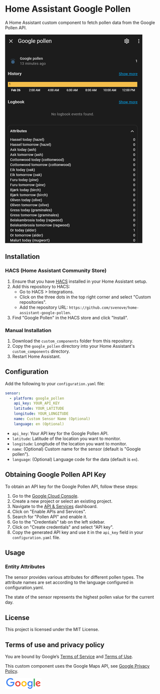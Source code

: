 # Home Assistant Google Pollen

A Home Assistant custom component to fetch pollen data from the Google Pollen API. 

![screenshot](screenshot.png)

## Installation

### HACS (Home Assistant Community Store)

1. Ensure that you have [HACS](https://hacs.xyz/) installed in your Home Assistant setup.
2. Add this repository to HACS:
    - Go to HACS > Integrations.
    - Click on the three dots in the top right corner and select "Custom repositories".
    - Add the repository URL: `https://github.com/svenove/home-assistant-google-pollen`.
3. Find "Google Pollen" in the HACS store and click "Install".

### Manual Installation

1. Download the `custom_components` folder from this repository.
2. Copy the `google_pollen` directory into your Home Assistant's `custom_components` directory.
3. Restart Home Assistant.

## Configuration

Add the following to your `configuration.yaml` file:

```yaml
sensor:
  - platform: google_pollen
    api_key: YOUR_API_KEY
    latitude: YOUR_LATITUDE
    longitude: YOUR_LONGITUDE
    name: Custom Sensor Name (Optional)
    language: en (Optional)
```

- `api_key`: Your API key for the Google Pollen API.
- `latitude`: Latitude of the location you want to monitor.
- `longitude`: Longitude of the location you want to monitor.
- `name`: (Optional) Custom name for the sensor (default is "Google pollen").
- `language`: (Optional) Language code for the data (default is `en`).

## Obtaining Google Pollen API Key

To obtain an API key for the Google Pollen API, follow these steps:

1. Go to the [Google Cloud Console](https://console.cloud.google.com/).
2. Create a new project or select an existing project.
3. Navigate to the [API & Services](https://console.cloud.google.com/apis/dashboard) dashboard.
4. Click on "Enable APIs and Services".
5. Search for "Pollen API" and enable it.
6. Go to the "Credentials" tab on the left sidebar.
7. Click on "Create credentials" and select "API key".
8. Copy the generated API key and use it in the `api_key` field in your `configuration.yaml` file.

## Usage

### Entity Attributes

The sensor provides various attributes for different pollen types. 
The attribute names are set according to the language configured in configuration.yaml.

The state of the sensor represents the highest pollen value for the current day.

## License

This project is licensed under the MIT License.

## Terms of use and privacy policy
You are bound by Google’s [Terms of Service](http://www.google.com/intl/en/policies/terms) and [Terms of Use](https://cloud.google.com/maps-platform/terms/).

This custom component uses the Google Maps API, see [Google Privacy Policy](https://www.google.com/policies/privacy/).

<img src="google-logo.png" alt="Google logo" />
